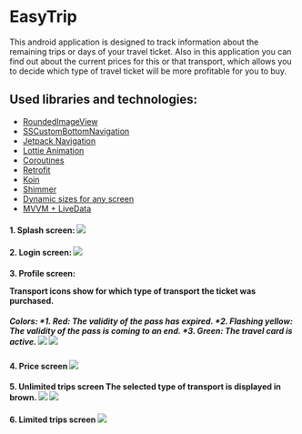 # <h1> EasyTrip
 This android application is designed to track information about the remaining trips or days of your travel ticket.
 Also in this application you can find out about the current prices for this or that transport, 
 which allows you to decide which type of travel ticket will be more profitable for you to buy.
 
## Used libraries and technologies: 
 * [RoundedImageView](https://github.com/vinc3m1/RoundedImageView)
 * [SSCustomBottomNavigation](https://github.com/SimformSolutionsPvtLtd/SSCustomBottomNavigation)
 * [Jetpack Navigation](https://developer.android.com/guide/navigation/navigation-getting-started)
 * [Lottie Animation](https://github.com/airbnb/lottie-android)
 * [Coroutines](https://developer.android.com/kotlin/coroutines)
 * [Retrofit](https://square.github.io/retrofit/)
 * [Koin](https://insert-koin.io)
 * [Shimmer](https://facebook.github.io/shimmer-android/)
 * [Dynamic sizes for any screen](https://github.com/MrNouri/DynamicSizes)
 * [MVVM + LiveData](https://habr.com/ru/post/338590/)
 
 <h4> 1. Splash screen: 
  
  
 <img src = "https://github.com/dima-luzko/EasyTrip/blob/master/screens/splashScreen.png"/>
 <h4> 2. Login screen:
  
  
 <img src = "https://github.com/dima-luzko/EasyTrip/blob/master/screens/loginScreen.png"/>
 <h4> 3. Profile screen:
  
  
 Transport icons show for which type of transport the ticket was purchased.
 <h5> Сolors:
 *1. Red: The validity of the pass has expired.
 *2. Flashing yellow: The validity of the pass is coming to an end.
 *3. Green: The travel card is active.
 <img src = "https://github.com/dima-luzko/EasyTrip/blob/master/screens/profileScreen.png"/>
 <img src = "https://github.com/dima-luzko/EasyTrip/blob/master/screens/profileScreen(1).png"/>
 <h4> 4. Price screen
 <img src = "https://github.com/dima-luzko/EasyTrip/blob/master/screens/priceScreen.png"/>
 <h4> 5. Unlimited trips screen
 The selected type of transport is displayed in brown.
 <img src = "https://github.com/dima-luzko/EasyTrip/blob/master/screens/unlimitedTripsScreen.png"/>
 <img src = "https://github.com/dima-luzko/EasyTrip/blob/master/screens/unlimitedTripsScreenWithTrainCityLines.png"/>
 <h4> 6. Limited trips screen
 <img src = "https://github.com/dima-luzko/EasyTrip/blob/master/screens/limitedTripsScreen.png"/>
 
 
 
 
 
